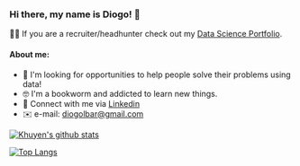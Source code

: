 ### Hi there, my name is Diogo! 👋

👨‍💼 If you are a recruiter/headhunter check out my [Data Science Portfolio](https://github.com/diogolbar/portfolio).
#### About me:
- 🔬 I'm looking for opportunities to help people solve their problems using data!
- 🤓 I'm a bookworm and addicted to learn new things.
- 🤝 Connect with me via [Linkedin](https://www.linkedin.com/in/diogolbar/)
- ✉️ e-mail: diogolbar@gmail.com



[![Khuyen's github stats](https://github-readme-stats.vercel.app/api?username=diogolbar&count_private=true&show_icons=true&theme=radical&hide_rank=false)](https://github.com/anuraghazra/github-readme-stats)


[![Top Langs](https://github-readme-stats.vercel.app/api/top-langs/?username=diogolbar)](https://github.com/anuraghazra/github-readme-stats)
